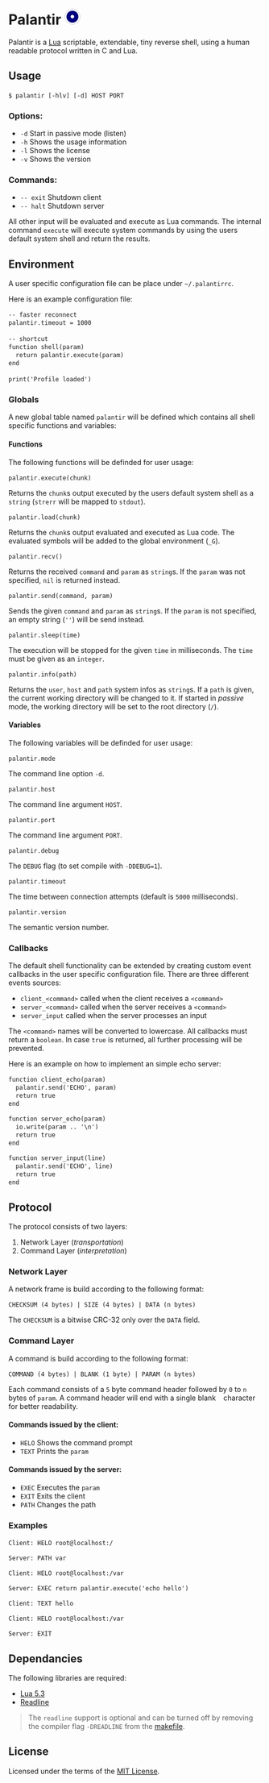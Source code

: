 # Palantir ![logo](doc/palantir.png)
Palantir is a [Lua](https://www.lua.org) scriptable, extendable, tiny reverse 
shell, using a human readable protocol written in C and Lua.

## Usage
```
$ palantir [-hlv] [-d] HOST PORT
```

### Options:
* `-d` Start in passive mode (listen)
* `-h` Shows the usage information
* `-l` Shows the license
* `-v` Shows the version

### Commands:
* `-- exit` Shutdown client
* `-- halt` Shutdown server

All other input will be evaluated and execute as Lua commands. The internal
command `execute` will execute system commands by using the users default 
system shell and return the results.

## Environment
A user specific configuration file can be place under `~/.palantirrc`.

Here is an example configuration file:
```
-- faster reconnect
palantir.timeout = 1000

-- shortcut
function shell(param)
  return palantir.execute(param)
end

print('Profile loaded')
```

### Globals
A new global table named `palantir` will be defined which contains all shell 
specific functions and variables:

#### Functions
The following functions will be definded for user usage:

```
palantir.execute(chunk)
```
Returns the `chunk`s output executed by the users default system shell as a 
`string` (`strerr` will be mapped to `stdout`).

```
palantir.load(chunk)
```
Returns the `chunk`s output evaluated and executed as Lua code. The evaluated 
symbols will be added to the global environment (`_G`).

```
palantir.recv()
```
Returns the received `command` and `param` as `string`s. If the `param` was 
not specified, `nil` is returned instead.
 
```
palantir.send(command, param)
```
Sends the given `command` and `param` as `string`s. If the `param` is not 
specified, an empty string (`''`) will be send instead.

```
palantir.sleep(time)
```
The execution will be stopped for the given `time` in milliseconds. The `time`
must be given as an `integer`.

```
palantir.info(path)
```
Returns the `user`, `host` and `path` system infos as `string`s. If a `path` 
is given, the current working directory will be changed to it. If started in
_passive_ mode, the working directory will be set to the root directory (`/`).

#### Variables
The following variables will be definded for user usage:

```
palantir.mode
```
The command line option `-d`.

```
palantir.host
```
The command line argument `HOST`.

```
palantir.port
```
The command line argument `PORT`.

```
palantir.debug
```
The `DEBUG` flag (to set compile with `-DDEBUG=1`).

```
palantir.timeout
```
The time between connection attempts (default is `5000` milliseconds).

```
palantir.version
```
The semantic version number.

### Callbacks
The default shell functionality can be extended by creating custom event 
callbacks in the user specific configuration file. There are three different 
events sources:

* `client_<command>` called when the client receives a `<command>`
* `server_<command>` called when the server receives a `<command>`
* `server_input`     called when the server processes an input

The `<command>` names will be converted to lowercase. All callbacks must 
return a `boolean`. In case `true` is returned, all further processing will 
be prevented.

Here is an example on how to implement an simple echo server:
```
function client_echo(param)
  palantir.send('ECHO', param)
  return true
end
```
```
function server_echo(param)
  io.write(param .. '\n')
  return true
end
```
```
function server_input(line)
  palantir.send('ECHO', line)
  return true
end
```

## Protocol
The protocol consists of two layers:

1. Network Layer (_transportation_)
2. Command Layer (_interpretation_)

### Network Layer
A network frame is build according to the following format:
```
CHECKSUM (4 bytes) | SIZE (4 bytes) | DATA (n bytes)
```
The `CHECKSUM` is a bitwise CRC-32 only over the `DATA` field.

### Command Layer
A command is build according to the following format:
```
COMMAND (4 bytes) | BLANK (1 byte) | PARAM (n bytes)
```
Each command consists of a `5` byte command header followed by `0` to `n` 
bytes of `param`. A command header will end with a single blank ` ` character 
for better readability.

#### Commands issued by the client:
* `HELO` Shows the command prompt
* `TEXT` Prints the `param`

#### Commands issued by the server:
* `EXEC` Executes the `param`
* `EXIT` Exits the client
* `PATH` Changes the path

### Examples
```
Client: HELO root@localhost:/
```
```
Server: PATH var
```

```
Client: HELO root@localhost:/var
```
```
Server: EXEC return palantir.execute('echo hello')
```
```
Client: TEXT hello
```

```
Client: HELO root@localhost:/var
```
```
Server: EXIT
```

## Dependancies
The following libraries are required:

* [Lua 5.3](https://www.lua.org)
* [Readline](https://cnswww.cns.cwru.edu/php/chet/readline/rltop.html)

> The `readline` support is optional and can be turned off by removing the 
> compiler flag `-DREADLINE` from the [makefile](Makefile).

## License
Licensed under the terms of the [MIT License](LICENSE).
